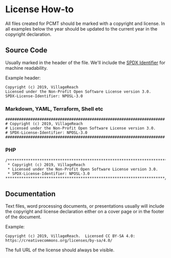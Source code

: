 # License How-to

All files created for PCMT should be marked with a copyright and license.
In all examples below the year should be updated to the current year in the
copyright declaration.

## Source Code

Usually marked in the header of the file. We'll include the 
[SPDX Identifier][spdx-using] for machine readability.

Example header:

```
Copyright (c) 2019, VillageReach
Licensed under the Non-Profit Open Software License version 3.0.
SPDX-License-Identifier: NPOSL-3.0
```

### Markdown, YAML, Terraform, Shell etc

```
######################################################################
# Copyright (c) 2019, VillageReach
# Licensed under the Non-Profit Open Software License version 3.0.
# SPDX-License-Identifier: NPOSL-3.0
######################################################################
```

### PHP

```
/**********************************************************************
 * Copyright (c) 2019, VillageReach
 * Licensed under the Non-Profit Open Software License version 3.0.
 * SPDX-License-Identifier: NPOSL-3.0
**********************************************************************/
```

## Documentation

Text files, word processing documents, or presentations usually will include 
the copyright and license declaration either on a cover page or in the footer 
of the document.

Example:

```
Copyright (c) 2019, VillageReach.  Licensed CC BY-SA 4.0:  https://creativecommons.org/licenses/by-sa/4.0/
```

The full URL of the license should always be visible.

[spdx-using]: https://spdx.org/using-spdx-license-identifier